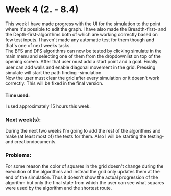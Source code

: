 # Week 4 (2. - 8.4)
This week I have made progress with the UI for the simulation to the point where it's possible to edit the graph. I have also made the Breadth-first- and the Depth-first-algorithms both of which are working correctly based on few test inputs. I haven't made any automatic test for them though and that's one of next weeks tasks.  
The BFS and DFS algorithms can now be tested by clicking simulate in the main menu and selecting one of them from the dropdownlist on top of the opening screen. After that user must add a start point and a goal. Finally user can add walls and enable diagonal movement in the grid. Pressing simulate will start the path finding -simulation.  
Now the user must clear the grid after every simulation or it doesn't work correctly. This will be fixed in the final version.
#### Time used:
I used approximately 15 hours this week.
### Next week(s):
During the next two weeks I'm going to add the rest of the algorithms and make (at least most of) the tests for them. Also I will be starting the testing- and creationdocuments.
### Problems:
For some reason the color of squares in the grid doesn't change during the execution of the algorithms and instead the grid only updates them at the end of the simulation. Thus it doesn't show the actual progression of the algorithm but only the final state from which the user can see what squares were used by the algorithm and the shortest route.
